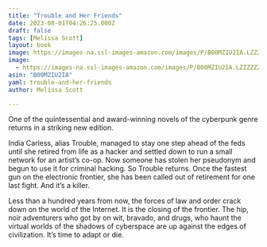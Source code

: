 ```yaml
---
title: "Trouble and Her Friends"
date: 2023-08-01T04:26:25.000Z
draft: false
tags: [Melissa Scott]
layout: book
image: https://images-na.ssl-images-amazon.com/images/P/B00MZIU2IA.LZZZZZZZ.jpg
image: 
  - https://images-na.ssl-images-amazon.com/images/P/B00MZIU2IA.LZZZZZZZ.jpg
asin: "B00MZIU2IA"
yaml: trouble-and-her-friends
author: Melissa Scott

---
```


One of the quintessential and award-winning novels of the cyberpunk genre returns in a striking new edition.  
  
India Carless, alias Trouble, managed to stay one step ahead of the feds until she retired from life as a hacker and settled down to run a small network for an artist’s co-op. Now someone has stolen her pseudonym and begun to use it for criminal hacking. So Trouble returns. Once the fastest gun on the electronic frontier, she has been called out of retirement for one last fight. And it’s a killer.  
  
Less than a hundred years from now, the forces of law and order crack down on the world of the Internet. It is the closing of the frontier. The hip, noir adventurers who got by on wit, bravado, and drugs, who haunt the virtual worlds of the shadows of cyberspace are up against the edges of civilization. It’s time to adapt or die.